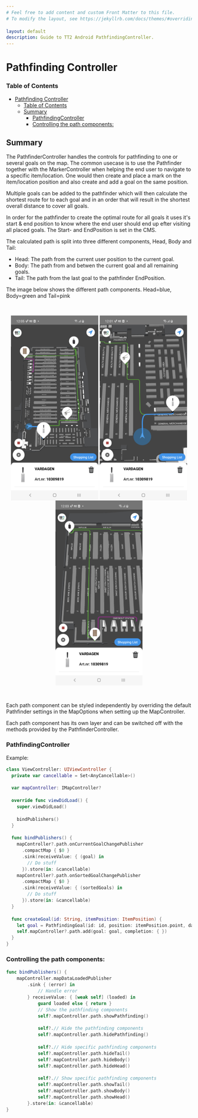 ```yaml
---
# Feel free to add content and custom Front Matter to this file.
# To modify the layout, see https://jekyllrb.com/docs/themes/#overriding-theme-defaults

layout: default
description: Guide to TT2 Android PathfindingController.
---
```


# Pathfinding Controller
### Table of Contents
- [Pathfinding Controller](#pathfinding-controller)
    - [Table of Contents](#table-of-contents)
  - [Summary](#summary)
    - [PathfindingController](#pathfindingcontroller)
    - [Controlling the path components:](#controlling-the-path-components)

## Summary
The PathfinderController handles the controls for pathfinding to one or several goals on the map.
The common usecase is to use the Pathfinder together with the MarkerController when helping the end user to navigate to a specific item/location. One would then create and place a mark on the item/location position and also create and add a goal on the same position. 

Multiple goals can be added to the pathfinder which will then calculate the shortest route for to each goal and in an order that will result in the shortest overall distance to cover all goals.

In order for the pathfinder to create the optimal route for all goals it uses it's start & end position to know where the end user should end up efter visiting all placed goals. The Start- and EndPosition is set in the CMS.

The calculated path is split into three different components, Head, Body and Tail:
 - Head: The path from the current user position to the current goal.
 - Body: The path from and betwen the current goal and all remaining goals.
 - Tail: The path from the last goal to the pathfinder EndPosition.

The image below shows the different path components. Head=blue, Body=green and Tail=pink

<br/>
<p align="center">
<img align="top" src="../../res/ios/pathfindercontroller/pathfinder-full-route.png" height="500" >
<img align="top" src="../../res/ios/pathfindercontroller/pathfinder-route-part-1.png" height="500" >
<img align="top" src="../../res/ios/pathfindercontroller/pathfinder-route-part-2.png" height="500" >
</p>
<br/>

Each path component can be styled independently by overriding the default Pathfinder settings in the MapOptions when setting up the MapController.

Each path component has its own layer and can be switched off with the methods provided by the PathfinderController.

### PathfindingController

Example:
```swift
class ViewController: UIViewController {
  private var cancellable = Set<AnyCancellable>()

  var mapController: IMapController?
	
  override func viewDidLoad() {
    super.viewDidLoad()

    bindPublishers()
  }

  func bindPublishers() {
    mapController?.path.onCurrentGoalChangePublisher
      .compactMap { $0 }
      .sink(receiveValue: { (goal) in
        // Do stuff
      }).store(in: &cancellable)
    mapController?.path.onSortedGoalChangePublisher
      .compactMap { $0 }
      .sink(receiveValue: { (sortedGoals) in
        // Do stuff
      }).store(in: &cancellable)
  }

  func createGoal(id: String, itemPosition: ItemPosition) {
    let goal = PathfindingGoal(id: id, position: itemPosition.point, data: nil, type: .target, floorLevelId: itemPosition.floorLevelId)
    self.mapController?.path.add(goal: goal, completion: { })
  }
}
```

### Controlling the path components:
```swift
func bindPublishers() {
    mapController.mapDataLoadedPublisher
        .sink { (error) in
            // Handle error
        } receiveValue: { [weak self] (loaded) in
            guard loaded else { return }
            // Show the pathfinding components
            self?.mapController.path.showPathfinding()

            self?.// Hide the pathfinding components
            self?.mapController.path.hidePathfinding()

            self?.// Hide specific pathfinding components
            self?.mapController.path.hideTail()
            self?.mapController.path.hideBody()
            self?.mapController.path.hideHead()

            self?.// Show specific pathfinding components
            self?.mapController.path.showTail()
            self?.mapController.path.showBody()
            self?.mapController.path.showHead()
        }.store(in: &cancellable)
}
```